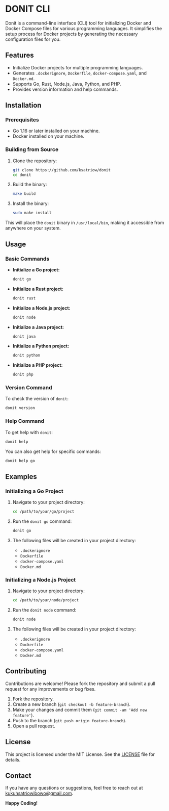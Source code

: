 # DONIT CLI

Donit is a command-line interface (CLI) tool for initializing Docker and Docker Compose files for various programming languages. It simplifies the setup process for Docker projects by generating the necessary configuration files for you.

## Features

- Initialize Docker projects for multiple programming languages.
- Generates `.dockerignore`, `Dockerfile`, `docker-compose.yaml`, and `Docker.md`.
- Supports Go, Rust, Node.js, Java, Python, and PHP.
- Provides version information and help commands.

## Installation

### Prerequisites

- Go 1.16 or later installed on your machine.
- Docker installed on your machine.

### Building from Source

1. Clone the repository:

    ```sh
    git clone https://github.com/ksatriow/donit
    cd donit
    ```

2. Build the binary:

    ```sh
    make build
    ```

3. Install the binary:

    ```sh
    sudo make install
    ```

This will place the `donit` binary in `/usr/local/bin`, making it accessible from anywhere on your system.

## Usage

### Basic Commands

- **Initialize a Go project:**

    ```sh
    donit go
    ```

- **Initialize a Rust project:**

    ```sh
    donit rust
    ```

- **Initialize a Node.js project:**

    ```sh
    donit node
    ```

- **Initialize a Java project:**

    ```sh
    donit java
    ```

- **Initialize a Python project:**

    ```sh
    donit python
    ```

- **Initialize a PHP project:**

    ```sh
    donit php
    ```

### Version Command

To check the version of `donit`:

```sh
donit version
```

### Help Command

To get help with `donit`:

```sh
donit help
```

You can also get help for specific commands:

```sh
donit help go
```

## Examples

### Initializing a Go Project

1. Navigate to your project directory:

    ```sh
    cd /path/to/your/go/project
    ```

2. Run the `donit go` command:

    ```sh
    donit go
    ```

3. The following files will be created in your project directory:

    - `.dockerignore`
    - `Dockerfile`
    - `docker-compose.yaml`
    - `Docker.md`

### Initializing a Node.js Project

1. Navigate to your project directory:

    ```sh
    cd /path/to/your/node/project
    ```

2. Run the `donit node` command:

    ```sh
    donit node
    ```

3. The following files will be created in your project directory:

    - `.dockerignore`
    - `Dockerfile`
    - `docker-compose.yaml`
    - `Docker.md`

## Contributing

Contributions are welcome! Please fork the repository and submit a pull request for any improvements or bug fixes.

1. Fork the repository.
2. Create a new branch (`git checkout -b feature-branch`).
3. Make your changes and commit them (`git commit -am 'Add new feature'`).
4. Push to the branch (`git push origin feature-branch`).
5. Open a pull request.

## License

This project is licensed under the MIT License. See the [LICENSE](LICENSE) file for details.

## Contact

If you have any questions or suggestions, feel free to reach out at [kukuhsatriowibowo@gmail.com](mailto:kukuhsatriowibowo@gmail.com).



**Happy Coding!**
